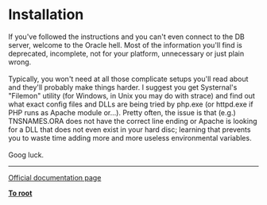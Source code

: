 # Installation



If you&apos;ve followed the instructions and you can&apos;t even connect to the DB server, welcome to the Oracle hell. Most of the information you&apos;ll find is deprecated, incomplete, not for your platform, unnecessary or just plain wrong.<br><br>Typically, you won&apos;t need at all those complicate setups you&apos;ll read about and they&apos;ll probably make things harder. I suggest you get Systernal&apos;s "Filemon" utility (for Windows, in Unix you may do with strace) and find out what exact config files and DLLs are being tried by php.exe (or httpd.exe if PHP runs as Apache module or...). Pretty often, the issue is that (e.g.) TNSNAMES.ORA does not have the correct line ending or Apache is looking for a DLL that does not even exist in your hard disc; learning that prevents you to waste time adding more and more useless environmental variables.<br><br>Goog luck.  

---

[Official documentation page](https://www.php.net/manual/en/oci8.installation.php)

**[To root](/README.md)**